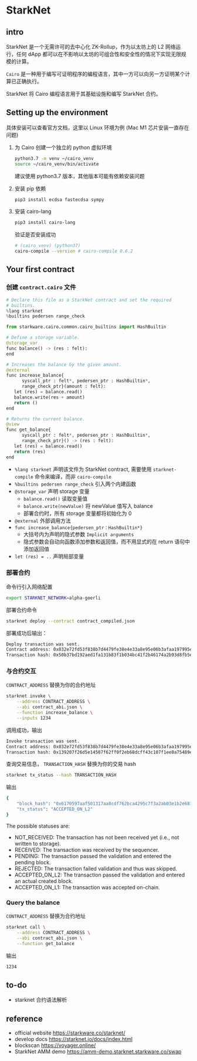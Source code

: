 # StarkNet

## intro

StarkNet 是一个无需许可的去中心化 ZK-Rollup，作为以太坊上的 L2 网络运行，任何 dApp 都可以在不影响以太坊的可组合性和安全性的情况下实现无限规模的计算。

`Cairo` 是一种用于编写可证明程序的编程语言，其中一方可以向另一方证明某个计算已正确执行。

StarkNet 将 Cairo 编程语言用于其基础设施和编写 StarkNet 合约。

## Setting up the environment

具体安装可以查看官方文档，这里以 Linux 环境为例 (Mac M1 芯片安装一直存在问题)

1. 为 Cairo 创建一个独立的 python 虚拟环境

   ```sh
   python3.7 -m venv ~/cairo_venv
   source ~/cairo_venv/bin/activate
   ```

   建议使用 python3.7 版本，其他版本可能有依赖安装问题

2. 安装 pip 依赖

   ```sh
   pip3 install ecdsa fastecdsa sympy
   ```

3. 安装 cairo-lang

   ```sh
   pip3 install cairo-lang
   ```

   验证是否安装成功

   ```sh
   # (cairo_venv) (python37)
   cairo-compile --version # cairo-compile 0.6.2
   ```

## Your first contract

### 创建 `contract.cairo` 文件

```python
# Declare this file as a StarkNet contract and set the required
# builtins.
%lang starknet
%builtins pedersen range_check

from starkware.cairo.common.cairo_builtins import HashBuiltin

# Define a storage variable.
@storage_var
func balance() -> (res : felt):
end

# Increases the balance by the given amount.
@external
func increase_balance{
      syscall_ptr : felt*, pedersen_ptr : HashBuiltin*,
      range_check_ptr}(amount : felt):
   let (res) = balance.read()
   balance.write(res + amount)
   return ()
end

# Returns the current balance.
@view
func get_balance{
      syscall_ptr : felt*, pedersen_ptr : HashBuiltin*,
      range_check_ptr}() -> (res : felt):
   let (res) = balance.read()
   return (res)
end
```

- `%lang starknet` 声明该文件为 StarkNet contract, 需要使用 `starknet-compile` 命令来编译，而非 `cairo-compile`
- `%builtins pedersen range_check` 引入两个内建函数
- `@storage_var` 声明 storage 变量
  - `balance.read()` 读取变量值
  - `balance.write(newValue)` 将 newValue 值写入 balance
  - 部署合约时，所有 storage 变量都将初始化为 0
- `@external` 外部调用方法
- `func increase_balance{pedersen_ptr：HashBuiltin*}`
  - 大括号内为声明的隐式参数 `Implicit arguments`
  - 隐式参数会自动向函数添加参数和返回值，而不用显式的在 return 语句中添加返回值
- `let (res) = ..` 声明局部变量

### 部署合约

命令行引入网络配置

```sh
export STARKNET_NETWORK=alpha-goerli
```

部署合约命令

```sh
starknet deploy --contract contract_compiled.json
```

部署成功后输出：

```sh
Deploy transaction was sent.
Contract address: 0x032e72fd53f838b7d4479fe38e4e33a8e95e06b3afaa197995e0046db2f5b97d
Transaction hash: 0x50b37bd192aed1fa131b83f1b034bc41f2b46174a2b93d8fb5ec326ca8b4679
```

### 与合约交互

`CONTRACT_ADDRESS` 替换为你的合约地址

```sh
starknet invoke \
    --address CONTRACT_ADDRESS \
    --abi contract_abi.json \
    --function increase_balance \
    --inputs 1234
```

调用成功，输出

```sh
Invoke transaction was sent.
Contract address: 0x032e72fd53f838b7d4479fe38e4e33a8e95e06b3afaa197995e0046db2f5b97d
Transaction hash: 0x139207f26d5e14507f62ff0f2eb68dcff43c107f1ee0a75489e8def0fbcc5bd
```

查询交易信息， `TRANSACTION_HASH` 替换为你的交易 hash

```sh
starknet tx_status --hash TRANSACTION_HASH
```

输出

```sh
{
    "block_hash": "0x6170597aaf501317aa8cdf762bca4295c7f3a2ab03e1b2e6811a257acc6d026",
    "tx_status": "ACCEPTED_ON_L2"
}
```

The possible statuses are:

- NOT_RECEIVED: The transaction has not been received yet (i.e., not written to storage).
- RECEIVED: The transaction was received by the sequencer.
- PENDING: The transaction passed the validation and entered the pending block.
- REJECTED: The transaction failed validation and thus was skipped.
- ACCEPTED_ON_L2: The transaction passed the validation and entered an actual created block.
- ACCEPTED_ON_L1: The transaction was accepted on-chain.

### Query the balance

`CONTRACT_ADDRESS` 替换为合约地址

```sh
starknet call \
    --address CONTRACT_ADDRESS \
    --abi contract_abi.json \
    --function get_balance
```

输出

```sh
1234
```

## to-do

- starknet 合约语法解析

## reference

- official website <https://starkware.co/starknet/>
- develop docs <https://starknet.io/docs/index.html>
- blockscan <https://voyager.online/>
- StarkNet AMM demo <https://amm-demo.starknet.starkware.co/swap>
